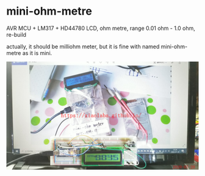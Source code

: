 # mini-ohm-metre
AVR MCU + LM317 + HD44780 LCD, ohm metre, range 0.01 ohm - 1.0 ohm, re-build  
  
actually, it should be milliohm meter, but it is fine with named mini-ohm-metre as it is mini.  

![milliohm_meter_20200720_232438_xiaolaba0.jpg](milliohm_meter_20200720_232438_xiaolaba0.jpg)
